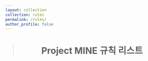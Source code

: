 ```yaml
---
layout: collection
collection: rules
permalink: /rules/
author_profile: false
---
```


> # <center>Project MINE 규칙 리스트</center>
